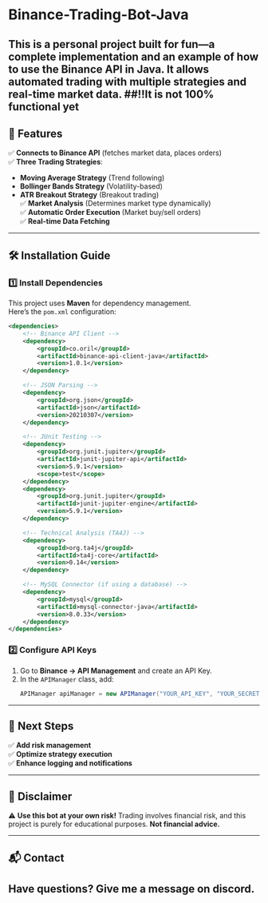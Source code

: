 # Binance-Trading-Bot-Java
This is a personal project built for fun—a complete implementation and an example of how to use the **Binance API** in Java. It allows automated trading with multiple strategies and real-time market data.
##‼️It is not 100% functional yet
---

## **🚀 Features**
✅ **Connects to Binance API** (fetches market data, places orders)  
✅ **Three Trading Strategies**:
- **Moving Average Strategy** (Trend following)
- **Bollinger Bands Strategy** (Volatility-based)
- **ATR Breakout Strategy** (Breakout trading)  
✅ **Market Analysis** (Determines market type dynamically)  
✅ **Automatic Order Execution** (Market buy/sell orders)  
✅ **Real-time Data Fetching**  

---

## **🛠️ Installation Guide**
### **1️⃣ Install Dependencies**
This project uses **Maven** for dependency management.  
Here’s the `pom.xml` configuration:

```xml
<dependencies>
    <!-- Binance API Client -->
    <dependency>
        <groupId>co.oril</groupId>
        <artifactId>binance-api-client-java</artifactId>
        <version>1.0.1</version>
    </dependency>

    <!-- JSON Parsing -->
    <dependency>
        <groupId>org.json</groupId>
        <artifactId>json</artifactId>
        <version>20210307</version>
    </dependency>

    <!-- JUnit Testing -->
    <dependency>
        <groupId>org.junit.jupiter</groupId>
        <artifactId>junit-jupiter-api</artifactId>
        <version>5.9.1</version>
        <scope>test</scope>
    </dependency>
    <dependency>
        <groupId>org.junit.jupiter</groupId>
        <artifactId>junit-jupiter-engine</artifactId>
        <version>5.9.1</version>
    </dependency>

    <!-- Technical Analysis (TA4J) -->
    <dependency>
        <groupId>org.ta4j</groupId>
        <artifactId>ta4j-core</artifactId>
        <version>0.14</version>
    </dependency>

    <!-- MySQL Connector (if using a database) -->
    <dependency>
        <groupId>mysql</groupId>
        <artifactId>mysql-connector-java</artifactId>
        <version>8.0.33</version>
    </dependency>
</dependencies>
```

### **2️⃣ Configure API Keys**
1. Go to **Binance → API Management** and create an API Key.  
2. In the `APIManager` class, add:
   ```java
   APIManager apiManager = new APIManager("YOUR_API_KEY", "YOUR_SECRET_KEY");
   ```
---

## **📌 Next Steps**
✅ **Add risk management**  
✅ **Optimize strategy execution**  
✅ **Enhance logging and notifications**  

---

## **📜 Disclaimer**
⚠️ **Use this bot at your own risk!** Trading involves financial risk, and this project is purely for educational purposes. **Not financial advice.**  

---

## **📬 Contact**
Have questions? Give me a message on discord.
---

